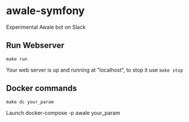 # awale-symfony

Experimental Awale bot on Slack

## Run Webserver

```
make run
```

Your web server is up and running at "localhost", to stop it use ```make stop```

## Docker commands

```
make dc your_param
```

Launch docker-compose -p awale your_param
